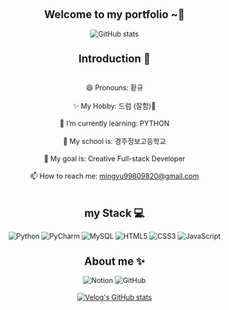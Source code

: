 <div align=center> 



## Welcome to my portfolio ~👋


![GitHub stats](https://github-readme-stats.vercel.app/api?username=mingyu0208&count_private=true&show_icons=true&theme=solarized-light)


## Introduction 🥶
<br>😄 Pronouns: 황규</br>
<br>✨ My Hobby: 드럼 (잘함)🥁</br>
<br>🌱 I’m currently learning: PYTHON</br>
<br>📘 My school is: 경주정보고등학교</br>
<br>🎈 My goal is: Creative Full-stack Developer</br>
<br>📫 How to reach me: mingyu99809820@gmail.com</br>
<br>

## my Stack 💻
![Python](https://img.shields.io/badge/python-3670A0?style=for-the-badge&logo=python&logoColor=ffdd54)
![PyCharm](https://img.shields.io/badge/pycharm-143?style=for-the-badge&logo=pycharm&logoColor=black&color=black&labelColor=green)
![MySQL](https://img.shields.io/badge/mysql-4479A1.svg?style=for-the-badge&logo=mysql&logoColor=white)
![HTML5](https://img.shields.io/badge/html5-%23E34F26.svg?style=for-the-badge&logo=html5&logoColor=white)
![CSS3](https://img.shields.io/badge/css3-%231572B6.svg?style=for-the-badge&logo=css3&logoColor=white)
![JavaScript](https://img.shields.io/badge/javascript-%23323330.svg?style=for-the-badge&logo=javascript&logoColor=%23F7DF1E)



## About me ✨
![Notion](https://img.shields.io/badge/Notion-%23000000.svg?style=for-the-badge&logo=notion&logoColor=white)
![GitHub](https://img.shields.io/badge/github-%23121011.svg?style=for-the-badge&logo=github&logoColor=white)<br></br>
[![Velog's GitHub stats](https://velog-readme-stats.vercel.app/api?name=mingyu0208)](https://velog.io/@mingyu0208/posts)

</br>
